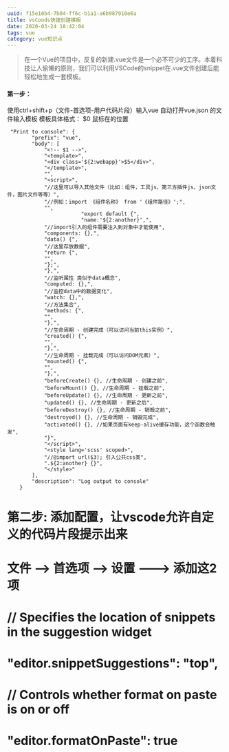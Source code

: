 ```yaml
---
uuid: f15e10b4-7b04-ff6c-b1a1-a6b987910e6a
title: vsCoods快捷创建模板
date: 2020-03-24 18:42:04
tags: vue
category: vue知识点
---
```

> 在一个Vue的项目中，反复的新建.vue文件是一个必不可少的工序。本着科技让人偷懒的原则，我们可以利用VSCode的snippet在.vue文件创建后能轻松地生成一套模板。

####    第一步：
使用ctrl+shift+p（文件-首选项-用户代码片段）输入vue 自动打开vue.json 的文件输入模板
模板具体格式：
$0  鼠标在的位置

```
 "Print to console": {
        "prefix": "vue",
        "body": [
            "<!-- $1 -->",
            "<template>",
            "<div class='${2:webapp}'>$5</div>",
            "</template>",
            "",
            "<script>",
            "//这里可以导入其他文件（比如：组件，工具js，第三方插件js，json文件，图片文件等等）",
            "//例如：import 《组件名称》 from '《组件路径》';",
            "",
						"export default {",
						"name:'${2:another}',",
            "//import引入的组件需要注入到对象中才能使用",
            "components: {},",
            "data() {",
            "//这里存放数据",
            "return {",
            "",
            "};",
            "},",
            "//监听属性 类似于data概念",
            "computed: {},",
            "//监控data中的数据变化",
            "watch: {},",
            "//方法集合",
            "methods: {",
            "",
            "},",
            "//生命周期 - 创建完成（可以访问当前this实例）",
            "created() {",
            "",
            "},",
            "//生命周期 - 挂载完成（可以访问DOM元素）",
            "mounted() {",
            "",
            "},",
            "beforeCreate() {}, //生命周期 - 创建之前",
            "beforeMount() {}, //生命周期 - 挂载之前",
            "beforeUpdate() {}, //生命周期 - 更新之前",
            "updated() {}, //生命周期 - 更新之后",
            "beforeDestroy() {}, //生命周期 - 销毁之前",
            "destroyed() {}, //生命周期 - 销毁完成",
            "activated() {}, //如果页面有keep-alive缓存功能，这个函数会触发",
            "}",
            "</script>",
            "<style lang='scss' scoped>",
            "//@import url($3); 引入公共css类",
            ".${2:another} {}",
            "</style>"
        ],
        "description": "Log output to console"
    }
```

#  第二步: 添加配置，让vscode允许自定义的代码片段提示出来
#  文件 --> 首选项 --> 设置 ---> 添加这2项
#  // Specifies the location of snippets in the suggestion widget
# "editor.snippetSuggestions": "top",
#  // Controls whether format on paste is on or off
# "editor.formatOnPaste": true